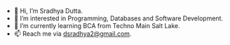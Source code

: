 - 👋 Hi, I’m Sradhya Dutta.
- 👀 I’m interested in Programming, Databases and Software Development.
- 🌱 I’m currently learning BCA from Techno Main Salt Lake.
- 📫 Reach me via dsradhya2@gmail.com.

<!---
dsradhya/dsradhya is a ✨ special ✨ repository because its `README.md` (this file) appears on your GitHub profile.
You can click the Preview link to take a look at your changes.
--->
